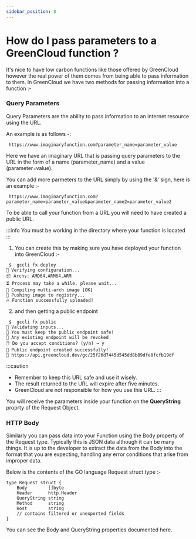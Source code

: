 ```yaml
---
sidebar_position: 8
---
```


# How do I pass parameters to a GreenCloud function ?

It's nice to have low carbon functions like those offered by GreenCloud however the real power of them comes from being able to pass information to them. In GreenCloud we have two methods for passing information into a function :-

### Query Parameters

Query Parameters are the ability to pass information to an internet resource using the URL. 

An example is as follows -:

```
 https://www.imaginaryfunction.com?parameter_name=parameter_value
```

Here we have an imaginary URL that is passing query parameters to the URL in the form of a name (parameter_name) and a value (parameter=value). 

You can add more parmeters to the URL simply by using the '&' sign, here is an example :-

```
 https://www.imaginaryfunction.com?parameter_name=parameter_value&parameter_name2=parameter_value2
```

To be able to call your function from a URL you will need to have created a public URL. 

:::info
You must be working in the directory where your function is located
:::


1. You can create this by making sure you have deployed your function into GreenCloud :-

<cliWindow>

```text {1}
 $  gccli fx deploy
👷 Verifying configuration...
📦️ Archs: AMD64,ARM64,ARM
⏳️ Process may take a while, please wait...
🧩 Compiling multi-arch image [OK]                              
🚚 Pushing image to registry...
🔥 Function successfully uploaded!
```

</cliWindow>

2. and then getting a public endpoint

<cliWindow>

```text {1,7}
 $ 	gccli fx public
👷 Validating inputs...
🚨 You must keep the public endpoint safe!
🔗 Any existing endpoint will be revoked
✋ Do you accept conditions? (y/n) → y
🤖 Public endpoint created successfully!
🔗 https://api.greencloud.dev/gc/25f26d7445d545dd8b89dfe8fcfb19df
```

</cliWindow>

:::caution
- Remember to keep this URL safe and use it wisely.
- The result returned to the URL will expire after five minutes. 
- GreenCloud are not responsible for how you use this URL. 
:::

You will receive the parameters inside your function on the **QueryString** proprty of the Request Object. 

### HTTP Body

Similarly you can pass data into your Function using the Body property of the Request type. Typically this is JSON data although it can be many things.
It is up to the developer to extract the data from the Body into the format that you are expecting, handling any error conditions that arise from improper data.

Below is the contents of the GO language Request struct type :-

```
type Request struct {
	Body        []byte
	Header      http.Header
	QueryString string
	Method      string
	Host        string
	// contains filtered or unexported fields
}
```

You can see the Body and QueryString properties documented here.